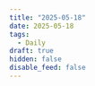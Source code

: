 ```yaml
---
title: "2025-05-18"
date: 2025-05-18
tags:
  - Daily
draft: true
hidden: false
disable_feed: false
---
```



